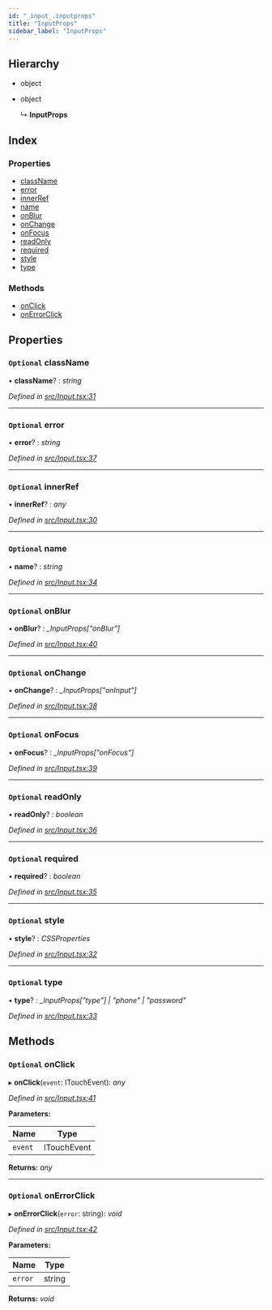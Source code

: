 ```yaml
---
id: "_input_.inputprops"
title: "InputProps"
sidebar_label: "InputProps"
---
```


## Hierarchy

* object

* object

  ↳ **InputProps**

## Index

### Properties

* [className](_input_.inputprops.md#optional-classname)
* [error](_input_.inputprops.md#optional-error)
* [innerRef](_input_.inputprops.md#optional-innerref)
* [name](_input_.inputprops.md#optional-name)
* [onBlur](_input_.inputprops.md#optional-onblur)
* [onChange](_input_.inputprops.md#optional-onchange)
* [onFocus](_input_.inputprops.md#optional-onfocus)
* [readOnly](_input_.inputprops.md#optional-readonly)
* [required](_input_.inputprops.md#optional-required)
* [style](_input_.inputprops.md#optional-style)
* [type](_input_.inputprops.md#optional-type)

### Methods

* [onClick](_input_.inputprops.md#optional-onclick)
* [onErrorClick](_input_.inputprops.md#optional-onerrorclick)

## Properties

### `Optional` className

• **className**? : *string*

*Defined in [src/Input.tsx:31](https://github.com/tarojsx/ui/blob/bc31158/src/Input.tsx#L31)*

___

### `Optional` error

• **error**? : *string*

*Defined in [src/Input.tsx:37](https://github.com/tarojsx/ui/blob/bc31158/src/Input.tsx#L37)*

___

### `Optional` innerRef

• **innerRef**? : *any*

*Defined in [src/Input.tsx:30](https://github.com/tarojsx/ui/blob/bc31158/src/Input.tsx#L30)*

___

### `Optional` name

• **name**? : *string*

*Defined in [src/Input.tsx:34](https://github.com/tarojsx/ui/blob/bc31158/src/Input.tsx#L34)*

___

### `Optional` onBlur

• **onBlur**? : *_InputProps["onBlur"]*

*Defined in [src/Input.tsx:40](https://github.com/tarojsx/ui/blob/bc31158/src/Input.tsx#L40)*

___

### `Optional` onChange

• **onChange**? : *_InputProps["onInput"]*

*Defined in [src/Input.tsx:38](https://github.com/tarojsx/ui/blob/bc31158/src/Input.tsx#L38)*

___

### `Optional` onFocus

• **onFocus**? : *_InputProps["onFocus"]*

*Defined in [src/Input.tsx:39](https://github.com/tarojsx/ui/blob/bc31158/src/Input.tsx#L39)*

___

### `Optional` readOnly

• **readOnly**? : *boolean*

*Defined in [src/Input.tsx:36](https://github.com/tarojsx/ui/blob/bc31158/src/Input.tsx#L36)*

___

### `Optional` required

• **required**? : *boolean*

*Defined in [src/Input.tsx:35](https://github.com/tarojsx/ui/blob/bc31158/src/Input.tsx#L35)*

___

### `Optional` style

• **style**? : *CSSProperties*

*Defined in [src/Input.tsx:32](https://github.com/tarojsx/ui/blob/bc31158/src/Input.tsx#L32)*

___

### `Optional` type

• **type**? : *_InputProps["type"] | "phone" | "password"*

*Defined in [src/Input.tsx:33](https://github.com/tarojsx/ui/blob/bc31158/src/Input.tsx#L33)*

## Methods

### `Optional` onClick

▸ **onClick**(`event`: ITouchEvent): *any*

*Defined in [src/Input.tsx:41](https://github.com/tarojsx/ui/blob/bc31158/src/Input.tsx#L41)*

**Parameters:**

Name | Type |
------ | ------ |
`event` | ITouchEvent |

**Returns:** *any*

___

### `Optional` onErrorClick

▸ **onErrorClick**(`error`: string): *void*

*Defined in [src/Input.tsx:42](https://github.com/tarojsx/ui/blob/bc31158/src/Input.tsx#L42)*

**Parameters:**

Name | Type |
------ | ------ |
`error` | string |

**Returns:** *void*
